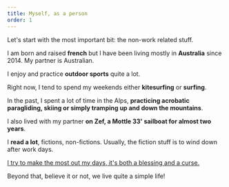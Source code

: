 ```yaml
---
title: Myself, as a person
order: 1
---
```

Let's start with the most important bit: the non-work related stuff.

I am born and raised **french** but I have been living mostly in **Australia** since 2014. My partner is Australian.

I enjoy and practice **outdoor sports** quite a lot.

Right now, I tend to spend my weekends either **kitesurfing** or **surfing**.

In the past, I spent a lot of time in the Alps, **practicing acrobatic paragliding, skiing or simply tramping up and down the mountains**.

I also lived with my partner **on Zef, a Mottle 33' sailboat for almost two years**.

I **read a lot**, fictions, non-fictions. Usually, the fiction stuff is to wind down after work days.

<u>I try to make the most out my days, it's both a blessing and a curse.</u>

Beyond that, believe it or not, we live quite a simple life!
